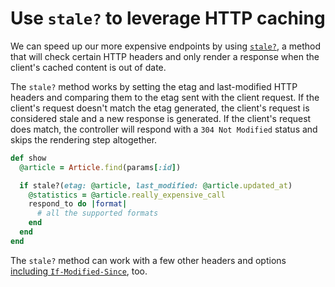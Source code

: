 # Use `stale?` to leverage HTTP caching

We can speed up our more expensive endpoints by using [`stale?`](https://api.rubyonrails.org/classes/ActionController/ConditionalGet.html#method-i-stale-3F), a method that will check certain HTTP headers and only render a response when the client's cached content is out of date.

The `stale?` method works by setting the etag and last-modified HTTP headers and comparing them to the etag sent with the client request.
If the client's request doesn't match the etag generated, the client's request is considered stale and a new response is generated.
If the client's request does match, the controller will respond with a `304 Not Modified` status and skips the rendering step altogether.

```ruby
def show
  @article = Article.find(params[:id])

  if stale?(etag: @article, last_modified: @article.updated_at)
    @statistics = @article.really_expensive_call
    respond_to do |format|
      # all the supported formats
    end
  end
end
```

The `stale?` method can work with a few other headers and options [including `If-Modified-Since`](https://thoughtbot.com/blog/take-control-of-your-http-caching-in-rails), too.

